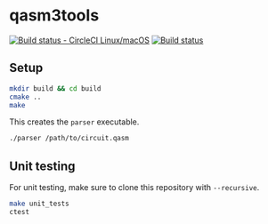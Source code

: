 # qasm3tools
[![Build status - CircleCI Linux/macOS](https://circleci.com/gh/softwareQinc/qasmtools.svg?style=svg)](https://circleci.com/gh/softwareQinc/qasm3tools)
[![Build status](https://ci.appveyor.com/api/projects/status/yidln2j88dssf4v1?svg=true)](https://ci.appveyor.com/project/vsoftco/qasm3tools)

## Setup
```bash
mkdir build && cd build
cmake ..
make
```

This creates the `parser` executable.
```bash
./parser /path/to/circuit.qasm
```

## Unit testing
For unit testing, make sure to clone this repository with `--recursive`.
```bash
make unit_tests
ctest
```
